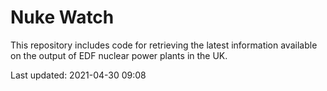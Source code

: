 # Nuke Watch

This repository includes code for retrieving the latest information available on the output of EDF nuclear power plants in the UK.

Last updated: 2021-04-30 09:08
